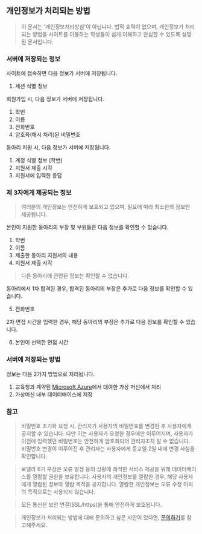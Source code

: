 ## 개인정보가 처리되는 방법
> 이 문서는 '개인정보처리방침'이 아닙니다. 법적 효력이 없으며, 개인정보가 처리되는 방법을 사이트를 이용하는 학생들이 쉽게 이해하고 안심할 수 있도록 설명된 문서입니다.

### 서버에 저장되는 정보
사이트에 접속하면 다음 정보가 서버에 저장됩니다.
1. 세션 식별 정보

회원가입 시, 다음 정보가 서버에 저장됩니다.
1. 학번
2. 이름
3. 전화번호
4. 암호화(해시 처리)된 비밀번호

동아리 지원 시, 다음 정보가 서버에 저장됩니다.
1. 계정 식별 정보 (학번)
2. 지원서 제출 시각
3. 지원서에 입력한 응답

### 제 3자에게 제공되는 정보
> 여러분의 개인정보는 안전하게 보호되고 있으며, 필요에 따라 최소한의 정보만 제공됩니다.

본인이 지원한 동아리의 부장 및 부원들은 다음 정보를 확인할 수 있습니다.
1. 학번
2. 이름
3. 제출한 동아리 지원서의 내용
4. 지원서 제출 시각

> 다른 동아리에 관련된 정보는 확인할 수 없습니다.

동아리에서 1차 합격된 경우, 합격된 동아리의 부장은 추가로 다음 정보를 확인할 수 있습니다.

5. 전화번호

2차 면접 시간을 입력한 경우, 해당 동아리의 부장은 추가로 다음 정보를 확인할 수 있습니다.

6. 본인이 선택한 면접 시간

### 서버에 저장되는 방법
정보는 다음 2가지 방법으로 처리됩니다.
1. 교육청과 계약된 [Microsoft Azure](https://azure.microsoft.com)에서 대여한 가상 머신에서 처리
2. 가상머신 내부 데이터배이스에 저장

### 참고
> 비밀번호 초기화 요청 시, 관리자가 사용자의 비밀번호를 변경한 후 사용자에게 공지할 수 있습니다.
> 다만 이는 사용자가 요청한 경우에만 이루어지며, 사용자가 이전에 입력했던 비밀번호는 안전하게 암호화되어 관리자조차 알 수 없습니다.
> 비밀번호 변경이 이루어진 후 관리자는 사용자에게 등교일 2일 내에 변경 사실을 확인합니다.

> 로델라 6기 부장은 오류 발생 등의 상황에 쾌적한 서비스 제공을 위해 데이터베이스를 열람할 권한을 보유합니다.
> 사용자의 개인정보를 열람한 경우, 해당 사용자에게 열람된 정보와 열람 목적을 공지합니다.
> 열람한 개인정보는 오류 수정 이외의 목적으로는 사용되지 않습니다.

> 모든 통신은 보안 연결(SSL/https)을 통해 안전하게 보호됩니다.

> 개인정보가 처리되는 방법에 대해 문의하고 싶은 사안이 있다면, [문의하기](https://github.com/RoDeLa6/club-recruit/blob/main/account/docs/contact.md)를 참고해주세요.